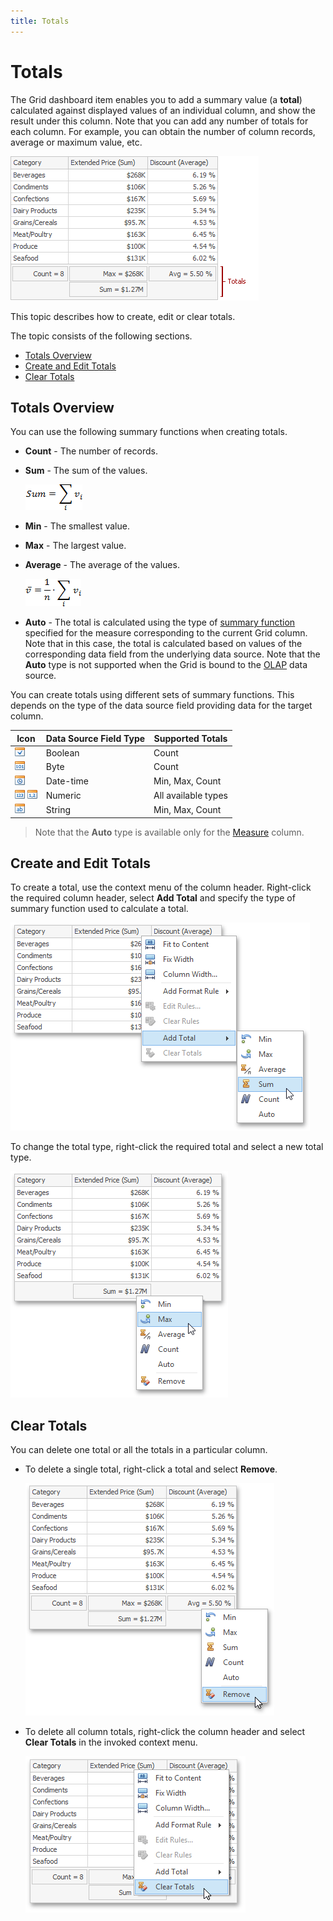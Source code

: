 ```yaml
---
title: Totals
---
```

# Totals
The Grid dashboard item enables you to add a summary value (a **total**) calculated against displayed values of an individual column, and show the result under this column. Note that you can add any number of totals for each column. For example, you can obtain the number of column records, average or maximum value, etc.

![Dashboard-Grid-Totals-Main](../../../../images/Img120084.png)

This topic describes how to create, edit or clear totals.

The topic consists of the following sections.
* [Totals Overview](#overview)
* [Create and Edit Totals](#create)
* [Clear Totals](#clear)

<a name="overview"/>

## Totals Overview
You can use the following summary functions when creating totals.
* **Count** - The number of records.
* **Sum** - The sum of the values.
	
	![func_sum](../../../../images/Img4460.png)
* **Min** - The smallest value.
* **Max** - The largest value.
* **Average** - The average of the values.
	
	![func_average](../../../../images/Img4457.png)
* **Auto** - The total is calculated using the type of [summary function](../../../../../dashboard-for-desktop/articles/dashboard-designer/data-shaping/summarization.md) specified for the measure corresponding to the current Grid column. Note that in this case, the total is calculated based on values of the corresponding data field from the underlying data source. Note that the **Auto** type is not supported when the Grid is bound to the [OLAP](../../../../../dashboard-for-desktop/articles/dashboard-designer/providing-data/connecting-to-olap-cubes.md) data source.

You can create totals using different sets of summary functions. This depends on the type of the data source field providing data for the target column.

| Icon | Data Source Field Type | Supported Totals |
|---|---|---|
| ![field-list-icon-boolean](../../../../images/Img18791.png) | Boolean | Count |
| ![field-list-icon-byte](../../../../images/Img18792.png) | Byte | Count |
| ![field-list-icon-date-time](../../../../images/Img18795.png) | Date-time | Min, Max, Count |
| ![field-list-icon-number](../../../../images/Img18796.png) ![UIElements_DataSourceBrowser_FieldListIconNumericFloat](../../../../images/Img20881.png) | Numeric | All available types |
| ![field-list-icon-string](../../../../images/Img18798.png) | String | Min, Max, Count |

> Note that the **Auto** type is available only for the [Measure](../../../../../dashboard-for-desktop/articles/dashboard-designer/designing-dashboard-items/grid/columns/measure-column.md) column.

<a name="create"/>

## Create and Edit Totals
To create a total, use the context menu of the column header. Right-click the required column header, select **Add Total** and specify the type of summary function used to calculate a total.

![Dashboard-Grid-Totals-AddTotal](../../../../images/Img120080.png)

To change the total type, right-click the required total and select a new total type.

![Dashboard-Grid-Totals-ChangeTotalType](../../../../images/Img120104.png)

<a name="clear"/>

## Clear Totals
You can delete one total or all the totals in a particular column.
* To delete a single total, right-click a total and select **Remove**.
	
	![Dashboard-Grid-Totals-DeleteOneTotal](../../../../images/Img120107.png)
* To delete all column totals, right-click the column header and select **Clear Totals** in the invoked context menu.
	
	![Dashboard-Grid-Totals-ClearTotals](../../../../images/Img120106.png)